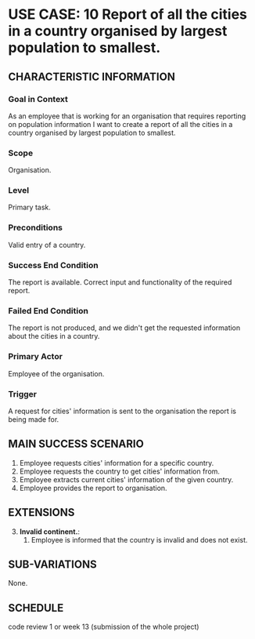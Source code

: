 # USE CASE: 10 Report of all the cities in a country organised by largest population to smallest.

## CHARACTERISTIC INFORMATION

### Goal in Context

As an employee that is working for an organisation that requires reporting on population information I want to create a report of all the cities in a country organised by largest population to smallest.

### Scope

Organisation.

### Level

Primary task.

### Preconditions

Valid entry of a country.

### Success End Condition

The report is available. Correct input and functionality of the required report.

### Failed End Condition

The report is not produced, and we didn't get the requested information about the cities in a country.

### Primary Actor

Employee of the organisation.

### Trigger

A request for cities' information is sent to the organisation the report is being made for.

## MAIN SUCCESS SCENARIO

1. Employee requests cities' information for a specific country.
2. Employee requests the country to get cities' information from.
3. Employee extracts current cities' information of the given country.
4. Employee provides the report to organisation.

## EXTENSIONS

3. **Invalid continent.**:
    1. Employee is informed that the country is invalid and does not exist.

## SUB-VARIATIONS

None.

## SCHEDULE

code review 1 or week 13 (submission of the whole project)